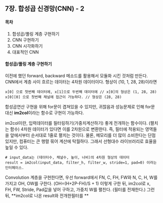 ## 7장. 합성곱 신경망(CNN) - 2
#### 목차
1) 합성곱/풀링 계층 구현하기
2) CNN 구현하기
3) CNN 시각화하기
4) 대표적인 CNN
#### 합성곱/풀링 계층 구현하기
이전에 했던 forward, backward 메소드를 활용해서 모듈화 시킨 것처럼 만든다.
CNN에서 계층 사이 흐르는 데이터는 4차원 데이터이다.
형상이 (10, 1, 28, 28)이라면 
```
x[0] 으로 첫번째 데이터에, x[1]으로 두번째 데이터에 // x[0]의 형상은 (1, 28, 28)
x[0][0] 으로 첫번째 채널에 접근이 가능하다. // 형상은 (28, 28)
```
합성곱연산 구현을 위해 for문이 겹쳐있을 수 있지만, 귀찮음과 성능문제로 인해 for문대신 **im2col**이라는 함수로 구현이 가능하다.

im2col이란, 입력데이터를 필터링하기(가중치계산하기) 좋게 전개하는 함수이다. (펼치는 함수)
4차원 데이터가 있다면 이를 2차원으로 변환한다. 즉, 필터에 적용되는 영역들을 앞에서부터 순서대로 1줄로 펼치는 것이다. 
물론, 메모리를 더 많이 소비한다는 단점 있지만, 컴퓨터는 큰 행렬 묶어 계산에 탁월하다. 그래서 선형대수 라이브러리로 효율을 높일 수 있다.
```
# input_data는 (데이터수, 채널수, 높이, 너비)의 4차원 형상의 데이터
result = im2col(input_data, filter_h, filter_w, stride=1, pad=0) 이라는 인터페이스.
```
Convolution 계층을 구현한다면,  우선 forward에서 FN, C, FH, FW와 N, C, H, W를 가지고 OH, OW를 구한다. (OH=(H+2P-FH)/S + 1) 이렇게 구한 뒤, im2col로 x, FH, FW, Stride, Pad값을 넣어 구하고, 가중치 W를 펼친다. (필터를 전재한다.) 그런 뒤, **im2col로 나온 result와 전개한필터를 ** 